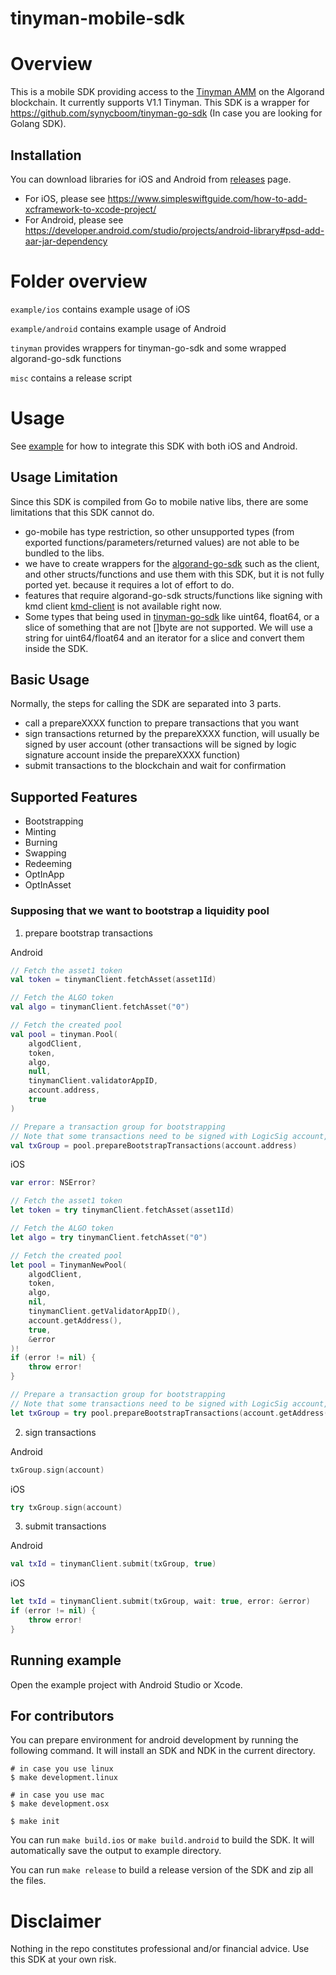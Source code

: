# tinyman-mobile-sdk

# Overview
This is a mobile SDK providing access to the [Tinyman AMM](https://docs.tinyman.org/) on the Algorand blockchain. It currently supports V1.1 Tinyman. This SDK is a wrapper for https://github.com/synycboom/tinyman-go-sdk (In case you are looking for Golang SDK).

## Installation
You can download libraries for iOS and Android from [releases](https://github.com/synycboom/tinyman-mobile-sdk/releases) page.

- For iOS, please see https://www.simpleswiftguide.com/how-to-add-xcframework-to-xcode-project/
- For Android, please see https://developer.android.com/studio/projects/android-library#psd-add-aar-jar-dependency

# Folder overview
`example/ios` contains example usage of iOS

`example/android` contains example usage of Android

`tinyman` provides wrappers for tinyman-go-sdk and some wrapped algorand-go-sdk functions

`misc` contains a release script

# Usage
See [example](https://github.com/synycboom/tinyman-mobile-sdk//tree/master/example) for how to integrate this SDK with both iOS and Android.

## Usage Limitation
Since this SDK is compiled from Go to mobile native libs, there are some limitations that this SDK cannot do.
- go-mobile has type restriction, so other unsupported types (from exported functions/parameters/returned values) are not able to be bundled to the libs.
- we have to create wrappers for the [algorand-go-sdk](https://github.com/algorand/go-algorand-sdk) such as the client, and other structs/functions and use them with this SDK, but it is not fully ported yet. because it requires a lot of effort to do.
- features that require algorand-go-sdk structs/functions like signing with kmd client [kmd-client](https://github.com/algorand/go-algorand-sdk#kmd-client) is not available right now.
- Some types that being used in [tinyman-go-sdk](https://github.com/synycboom/tinyman-go-sdk) like uint64, float64, or a slice of something that are not []byte are not supported. We will use a string for uint64/float64 and an iterator for a slice and convert them inside the SDK.

## Basic Usage
Normally, the steps for calling the SDK are separated into 3 parts.
- call a prepareXXXX function to prepare transactions that you want
- sign transactions returned by the prepareXXXX function, will usually be signed by user account (other transactions will be signed by logic signature account inside the prepareXXXX function)
- submit transactions to the blockchain and wait for confirmation

## Supported Features
- Bootstrapping
- Minting
- Burning
- Swapping
- Redeeming
- OptInApp
- OptInAsset

### Supposing that we want to bootstrap a liquidity pool
1. prepare bootstrap transactions

Android
```kotlin
// Fetch the asset1 token
val token = tinymanClient.fetchAsset(asset1Id)

// Fetch the ALGO token
val algo = tinymanClient.fetchAsset("0")

// Fetch the created pool
val pool = tinyman.Pool(
    algodClient,
    token,
    algo,
    null,
    tinymanClient.validatorAppID,
    account.address,
    true
)

// Prepare a transaction group for bootstrapping
// Note that some transactions need to be signed with LogicSig account, and they were signed in the function.
val txGroup = pool.prepareBootstrapTransactions(account.address)
```

iOS
```swift
var error: NSError?

// Fetch the asset1 token
let token = try tinymanClient.fetchAsset(asset1Id)

// Fetch the ALGO token
let algo = try tinymanClient.fetchAsset("0")

// Fetch the created pool
let pool = TinymanNewPool(
    algodClient,
    token,
    algo,
    nil,
    tinymanClient.getValidatorAppID(),
    account.getAddress(),
    true,
    &error
)!
if (error != nil) {
    throw error!
}

// Prepare a transaction group for bootstrapping
// Note that some transactions need to be signed with LogicSig account, and they were signed in the function.
let txGroup = try pool.prepareBootstrapTransactions(account.getAddress())
```

2. sign transactions

Android
```kotlin
txGroup.sign(account)
```

iOS
```swift
try txGroup.sign(account)
```

3. submit transactions

Android
```kotlin
val txId = tinymanClient.submit(txGroup, true)
```

iOS
```swift
let txId = tinymanClient.submit(txGroup, wait: true, error: &error)
if (error != nil) {
    throw error!
}
```

## Running example
Open the example project with Android Studio or Xcode.

## For contributors
You can prepare environment for android development by running the following command.
It will install an SDK and NDK in the current directory.
```command
# in case you use linux
$ make development.linux

# in case you use mac
$ make development.osx

$ make init
```
You can run ```make build.ios``` or ```make build.android``` to build the SDK. It will automatically save the output to example directory. 

You can run ```make release``` to build a release version of the SDK and zip all the files. 

# Disclaimer
Nothing in the repo constitutes professional and/or financial advice. Use this SDK at your own risk.
